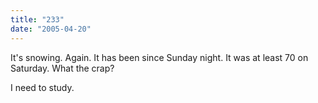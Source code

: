 ```yaml
---
title: "233"
date: "2005-04-20"
---
```


It's snowing. Again. It has been since Sunday night. It was at least 70 on Saturday. What the crap?

I need to study.
